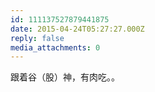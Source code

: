 ```yaml
---
id: 111137527879441875
date: 2015-04-24T05:27:27.000Z
reply: false
media_attachments: 0
---
```


跟着谷（股）神，有肉吃。。

